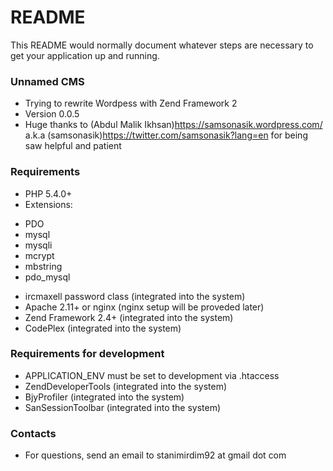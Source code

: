 # README #

This README would normally document whatever steps are necessary to get your application up and running.

### Unnamed CMS ###

* Trying to rewrite Wordpess with Zend Framework 2
* Version 0.0.5
* Huge thanks to (Abdul Malik Ikhsan)https://samsonasik.wordpress.com/ a.k.a (samsonasik)https://twitter.com/samsonasik?lang=en for being saw helpful and patient

### Requirements ###

* PHP 5.4.0+
* Extensions:
 - PDO
 - mysql
 - mysqli
 - mcrypt
 - mbstring
 - pdo_mysql
* ircmaxell password class (integrated into the system)
* Apache 2.11+ or nginx (nginx setup will be proveded later)
* Zend Framework 2.4+ (integrated into the system)
* CodePlex (integrated into the system)

### Requirements for development ###

* APPLICATION_ENV must be set to development via .htaccess
* ZendDeveloperTools (integrated into the system)
* BjyProfiler (integrated into the system)
* SanSessionToolbar (integrated into the system)

### Contacts ###

* For questions, send an email to stanimirdim92 at gmail dot com